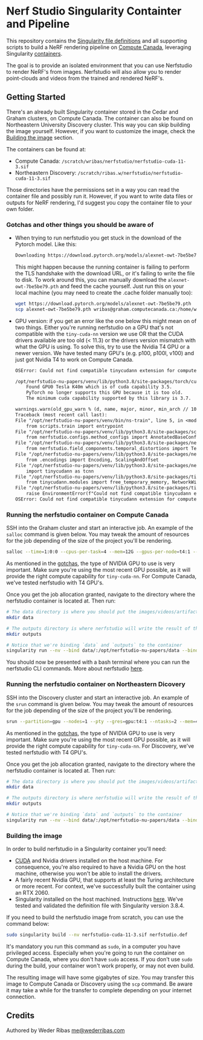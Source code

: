 # Nerf Studio Singularity Containter and Pipeline

This repository contains the [Singularity file definitions](https://docs.sylabs.io/guides/3.8/user-guide/definition_files.html) and all supporting scripts to build a NeRF rendering pipeline on [Compute Canada](https://docs.alliancecan.ca/wiki/Technical_documentation), leveraging Singularity [containers](https://docs.sylabs.io/guides/3.8/user-guide/index.html).

The goal is to provide an isolated environment that you can use Nerfstudio to render NeRF's from images. Nerfstudio will also allow you to render point-clouds and videos from the trained and rendered NeRF's.

## Getting Started

There's an already built Singularity container stored in the Cedar and Graham clusters, on Compute Canada. The container can also be found on Northeastern University Discovery cluster. This way you can skip building the image yourself. However, if you want to customize the image, check the [Building the image](#building-the-image) section.

The containers can be found at:
* Compute Canada: `/scratch/wribas/nerfstudio/nerfstudio-cuda-11-3.sif`
* Northeastern Discovery: `/scratch/ribas.w/nerfstudio/nerfstudio-cuda-11-3.sif`

Those directories have the permissions set in a way you can read the container file and possibly run it. However, if you want to write data files or outputs for NeRF rendering, I'd suggest you copy the container file to your own folder.

### Gotchas and other things you should be aware of

* When trying to run nerfstudio you get stuck in the download of the Pytorch model. Like this:
    ```txt
    Downloading https://download.pytorch.org/models/alexnet-owt-7be5be79.pt to /home/wribas/.cache/torch/hub/checkpoints/alexnet-owt-7be5be79.pth
    ```
    This might happen because the running container is failing to perform the TLS handshake with the download URL, or it's failing to write the file to disk. To work around this, you can manually download the `alexnet-owt-7be5be79.pth` and feed the cache yourself. Just run this on your local machine (you may need to create the .cache folder manually too):

    ```bash
    wget https://download.pytorch.org/models/alexnet-owt-7be5be79.pth
    scp alexnet-owt-7be5be79.pth wribas@graham.computecanada.ca:/home/wribas/.cache/torch/hub/checkpoints/alexnet-owt-7be5be79.pth
    ```

* GPU version: if you get an error like the one below this might mean on of two things. Either you're running nerfstudio on a GPU that's not compatible with the `tiny-cuda-nn` version we use OR that the CUDA drivers available are too old (< 11.3) or the drivers version mismatch with what the GPU is using. To solve this, try to use the Nvidia T4 GPU or a newer version. We have tested many GPU's (e.g. p100, p100l, v100) and just got Nvidia T4 to work on Compute Canada.

    ```txt
    OSError: Could not find compatible tinycudann extension for compute capability 35.

    /opt/nerfstudio-nu-papers/venv/lib/python3.8/site-packages/torch/cuda/__init__.py:123: UserWarning:
        Found GPU0 Tesla K40m which is of cuda capability 3.5.
        PyTorch no longer supports this GPU because it is too old.
        The minimum cuda capability supported by this library is 3.7.

    warnings.warn(old_gpu_warn % (d, name, major, minor, min_arch // 10, min_arch % 10))
    Traceback (most recent call last):
    File "/opt/nerfstudio-nu-papers/venv/bin/ns-train", line 5, in <module>
        from scripts.train import entrypoint
    File "/opt/nerfstudio-nu-papers/venv/lib/python3.8/site-packages/scripts/train.py", line 49, in <module>
        from nerfstudio.configs.method_configs import AnnotatedBaseConfigUnion
    File "/opt/nerfstudio-nu-papers/venv/lib/python3.8/site-packages/nerfstudio/configs/method_configs.py", line 47, in <module>
        from nerfstudio.field_components.temporal_distortions import TemporalDistortionKind
    File "/opt/nerfstudio-nu-papers/venv/lib/python3.8/site-packages/nerfstudio/field_components/__init__.py", line 17, in <module>
        from .encodings import Encoding, ScalingAndOffset
    File "/opt/nerfstudio-nu-papers/venv/lib/python3.8/site-packages/nerfstudio/field_components/encodings.py", line 34, in <module>
        import tinycudann as tcnn
    File "/opt/nerfstudio-nu-papers/venv/lib/python3.8/site-packages/tinycudann/__init__.py", line 9, in <module>
        from tinycudann.modules import free_temporary_memory, NetworkWithInputEncoding, Network, Encoding
    File "/opt/nerfstudio-nu-papers/venv/lib/python3.8/site-packages/tinycudann/modules.py", line 58, in <module>
        raise EnvironmentError(f"Could not find compatible tinycudann extension for compute capability {system_compute_capability}.")
    OSError: Could not find compatible tinycudann extension for compute capability 35.
    ```

### Running the nerfstudio container on Compute Canada

SSH into the Graham cluster and start an interactive job. An example of the `salloc` command is given below. You may tweak the amount of resources for the job depending of the size of the project you'll be rendering.

```bash
salloc --time=1:0:0 --cpus-per-task=4 --mem=12G --gpus-per-node=t4:1 --account=<replace_me>
```

As mentioned in the [gotchas](#gotchas-and-other-things-you-should-be-aware-of), the type of NVIDIA GPU to use is very important. Make sure you're using the most recent GPU possible, as it will provide the right compute capability for `tiny-cuda-nn`. For Compute Canada, we've tested nerfstudio with T4 GPU's.

Once you get the job allocation granted, navigate to the directory where the nerfstudio container is located at. Then run:

```bash
# The data directory is where you should put the images/videos/artifacts you want nerfstudio to use
mkdir data

# The outputs directory is where nerfstudio will write the result of the renderings
mkdir outputs

# Notice that we're binding `data` and `outputs` to the container
singularity run --nv --bind data/:/opt/nerfstudio-nu-papers/data --bind outputs/:/opt/nerfstudio-nu-papers/outputs nerfstudio-cuda-11-3.sif
```

You should now be presented with a bash terminal where you can run the nerfstudio CLI commands. More about nerfstudio [here](https://docs.nerf.studio/en/latest/quickstart/first_nerf.html).

### Running the nerfstudio container on Northeastern Dicovery

SSH into the Discovery cluster and start an interactive job. An example of the `srun` command is given below. You may tweak the amount of resources for the job depending of the size of the project you'll be rendering.

```bash
srun --partition=gpu --nodes=1 --pty --gres=gpu:t4:1 --ntasks=2 --mem=4GB --time=01:00:00 /bin/bash
```

As mentioned in the [gotchas](#gotchas-and-other-things-you-should-be-aware-of), the type of NVIDIA GPU to use is very important. Make sure you're using the most recent GPU possible, as it will provide the right compute capability for `tiny-cuda-nn`. For Discovery, we've tested nerfstudio with T4 GPU's.

Once you get the job allocation granted, navigate to the directory where the nerfstudio container is located at. Then run:

```bash
# The data directory is where you should put the images/videos/artifacts you want nerfstudio to use
mkdir data

# The outputs directory is where nerfstudio will write the result of the renderings
mkdir outputs

# Notice that we're binding `data` and `outputs` to the container
singularity run --nv --bind data/:/opt/nerfstudio-nu-papers/data --bind outputs/:/opt/nerfstudio-nu-papers/outputs nerfstudio-cuda-11-3.sif
```

### Building the image

In order to build nerfstudio in a Singularity container you'll need:
- [CUDA](https://docs.nvidia.com/cuda/cuda-installation-guide-microsoft-windows/contents.html) and Nvidia drivers installed on the host machine. For consequence, you're also required to have a Nvidia GPU on the host machine, otherwise you won't be able to install the drivers.
- A fairly recent Nvidia GPU, that supports at least the Turing architecture or more recent. For context, we've successfully built the container using an RTX 2060.
- Singularity installed on the host machined. Instructions [here](https://docs.sylabs.io/guides/3.8/user-guide/introduction.html). We've tested and validated the definition file with Singularity version 3.8.4.

If you need to build the nerfstudio image from scratch, you can use the command below:

```bash
sudo singularity build --nv nerfstudio-cuda-11-3.sif nerfstudio.def
```

It's mandatory you run this command as `sudo`, in a computer you have privileged access. Especially when you're going to run the container on Compute Canada, where you don't have `sudo` access. If you don't use `sudo` during the build, your container won't work properly, or may not even build.

The resulting image will have some gigabytes of size. You may transfer this image to Compute Canada or Discovery using the `scp` command. Be aware it may take a while for the transfer to complete depending on your internet connection.

## Credits

Authored by Weder Ribas <me@wederribas.com>
